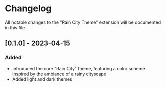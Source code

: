 # Changelog

All notable changes to the "Rain City Theme" extension will be documented in this file.

## [0.1.0] - 2023-04-15

[1.0.0]: https://github.com/danisyam/rain-city-theme/releases/tag/v0.1.0

### Added
- Introduced the core "Rain City" theme, featuring a color scheme inspired by the ambiance of a rainy cityscape
- Added light and dark themes